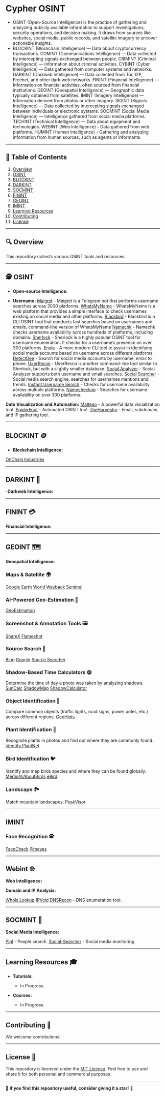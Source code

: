 # Cypher OSINT 

- OSINT (Open-Source Intelligence) is the practice of gathering and analyzing publicly available information to support investigations, security operations, and decision making. 
It draws from sources like websites, social media, public records, and satellite imagery to uncover actionable insights.
- BLOCKINT (Blockchain Intelligence) — Data about cryptocurrency transactions.
COMINT (Communications Intelligence) — Data collected by intercepting signals exchanged between people.
CRIMINT (Criminal Intelligence) — Information about criminal activities.
CYBINT (Cyber Intelligence) — Data gathered from computer systems and networks.
DARKINT (Darkweb Intelligence) — Data collected from Tor, I2P, Freenet, and other dark web networks.
FININT (Financial Intelligence) — Information on financial activities, often sourced from financial institutions.
GEOINT (Geospatial Intelligence) — Geographic data typically obtained from satellites.
IMINT (Imagery Intelligence) — Information derived from photos or other imagery.
SIGINT (Signals Intelligence) — Data collected by intercepting signals exchanged between individuals or electronic systems. 
SOCMINT (Social Media Intelligence) — Intelligence gathered from social media platforms.
TECHINT (Technical Intelligence) — Data about equipment and technologies.
WEBINT (Web Intelligence) - Data gathered from web platforms.
HUMINT (Human Intelligence) - Gathering and analyzing information from human sources, such as agents or informants.
---

## 📖 Table of Contents
1.  [Overview](#overview)
2.  [OSINT](#osint)
3.  [BLOCKINT](#blockint)
4.  [DARKINT](#darkint)
5.  [SOCMINT](#socmint) 
6.  [FININT](#finint)
7.  [GEOINT](#geoint)
8.  [IMINT](#imint)
9.  [Learning Resources](#learning-resources)
10. [Contributing](#contributing)
11. [License](#license)

---

## 🔍 Overview
This repository collects various OSINT tools and resources.

---

## 🕵️ OSINT 
- **Open-source Intelligence:**
 
- **Username:**
[Maigret](https://t.me/osint_maigret_bot/) - Maigret is a Telegram bot that performs username searches across 3000 platforms.
[WhatsMyName](https://whatsmyname.app/) - WhatsMyName is a web platform that provides a simple interface to check usernames existing on social media and other platforms.
[Blackbird](https://github.com/p1ngul1n0/blackbird) - Blackbird is a CLI OSINT tool that conducts fast searches based on usernames and emails, command-line version of WhatsMyName 
[Namechk](https://namechk.com/) - Namechk checks username availability across hundreds of platforms, including domains.
[Sherlock](https://github.com/sherlock-project/sherlock) - Sherlock is a highly popular OSINT tool for username enumeration. It checks for a username’s presence on over 300 platforms.
[Enola](https://github.com/TheYahya/enola) - A more modern CLI tool to assist in identifying social media accounts based on username across different platforms.
[DetectDee](https://github.com/piaolin/DetectDee) - Search for social media accounts by username, email to phone.
[UserRecon](https://github.com/thelinuxchoice/userrecon) - UserRecon is another command-line tool similar to Sherlock, but with a slightly smaller database.
[Social Analyzer](https://github.com/qeeqbox/social-analyzer) - Social Analyzer supports both username and email searches. 
[Social Searcher](https://social-searcher.com/) - Social media search engine, searches for usernames mentions and trends.
[Instant Username Search](https://instantusername.com/) - Checks for username availability across multiple platforms.
[Namecheckup](https://namecheckup.com/) - Searches for username availability on over 300 platforms.
  
**Data Visualization and Automation:**
[Maltego](https://www.maltego.com/) - A powerful data visualization tool.
[SpiderFoot](https://github.com/smicallef/spiderfoot) - Automated OSINT tool.
[TheHarvester](https://github.com/laramies/theHarvester) - Email, subdomain, and IP gathering tool.
  

---

## BLOCKINT 🪙
- **Blockchain Intelligence:**

 [OnChain Industries](https://www.onchain.industries/)

 ---

 ## DARKINT 🥷 
 -**Darkweb Intelligence:**

---

## FININT 💳 
**Financial Intelligence:**

---

## GEOINT 🗺️ 
**Geospatial Intelligence:**

### Maps & Satellite 🌍 
[Google Earth](https://earth.google.com/)
[World Wayback](https://worldwayback.com/)
[Sentinel](https://www.sentinel-hub.com/)

###  AI-Powered Geo-Estimation 🤖
[GeoEstimation](https://geoestimation.com/)

### Screenshot & Annotation Tools 🖼 
[ShareX](https://getsharex.com/)
[Flameshot](https://flameshot.org/)

### Source Search 🔗
[Bing](https://www.bing.com/)
[Google](https://images.google.com/)
[Source Searcher](https://sourceseacher.com/)

### Shadow-Based Time Calculators 🌞 
Determine the time of day a photo was taken by analyzing shadows.
[SunCalc](https://www.suncalc.org/)
[ShadowMap](https://shadowmap.org/)
[ShadowCalculator](https://www.shadowcalculator.eu/)

### Object Identification 📍
Compare common objects (traffic lights, road signs, power poles, etc.) across different regions.
[GeoHints](https://geohints.com/)

### Plant Identification 🌱
Recognize plants in photos and find out where they are commonly found.
[Identify PlantNet](https://identify.plantnet.org/)

### Bird Identification 🐦
Identify and map birds species and where they can be found globally.
[MerlinAllAboutBirds](https://merlin.allaboutbirds.org/)
[eBird](https://ebird.org/)

### Landscape 🏞
Match mountain landscapes.
[PeakVisor](https://peakvisor.com/)

---

## IMINT

### Face Recognition 🕵️
[FaceCheck](https://facecheck.id/)
[Pimeyes](https://pimeyes.com/)

---

## Webint 🌐
**Web Intelligence:**

**Domain and IP Analysis:**
  
  [Whois Lookup](https://whois.domaintools.com/)
  [IPVoid](https://www.ipvoid.com/)
  [DNSRecon](https://github.com/darkoperator/dnsrecon) - DNS enumeration tool.

---

##  SOCMINT 📲
**Social Media Intelligence:**
  
[Pipl](https://pipl.com/) - People search.
[Social-Searcher](https://www.social-searcher.com/) - Social media monitoring.


---

##  Learning Resources 🎓

- **Tutorials:**
  - In Progress.
    
- **Courses:**
  - In Progress.
    
---

##  Contributing 🤝
We welcome contributions! 

---

##  License 📄
This repository is licensed under the [MIT License](LICENSE). Feel free to use and share it for both personal and commercial purposes.

---

🌟 **If you find this repository useful, consider giving it a star!** 🌟
